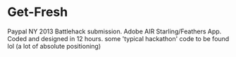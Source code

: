 Get-Fresh
=========

Paypal NY 2013 Battlehack submission. Adobe AIR Starling/Feathers App. Coded and designed in 12 hours. some 'typical hackathon' code to be found lol (a lot of absolute positioning)
